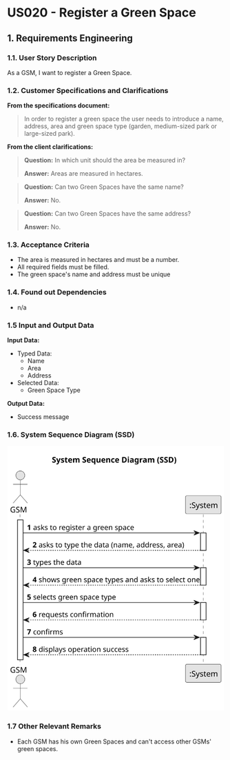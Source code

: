 # US020 - Register a Green Space


## 1. Requirements Engineering

### 1.1. User Story Description

As a GSM, I want to register a Green Space. 

### 1.2. Customer Specifications and Clarifications 

**From the specifications document:**

> In order to register a green space the user needs to introduce a name, address, area and green space type (garden, medium-sized park or large-sized park).

**From the client clarifications:**

> **Question:** In which unit should the area be measured in?
>
> **Answer:** Areas are measured in hectares.

> **Question:** Can two Green Spaces have the same name?
>
> **Answer:** No.

> **Question:** Can two Green Spaces have the same address?
>
> **Answer:** No.
### 1.3. Acceptance Criteria

* The area is measured in hectares and must be a number.
* All required fields must be filled.
* The green space's name and address must be unique

### 1.4. Found out Dependencies

* n/a

### 1.5 Input and Output Data

**Input Data:**

* Typed Data:
    * Name
    * Area
    * Address
* Selected Data:
    * Green Space Type

**Output Data:**

* Success message

### 1.6. System Sequence Diagram (SSD)

![System Sequence Diagram - Alternative One](svg/us020-system-sequence-diagram.svg)

### 1.7 Other Relevant Remarks

* Each GSM has his own Green Spaces and can't access other GSMs' green spaces.